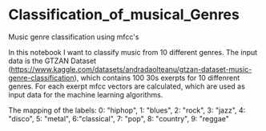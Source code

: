 # Classification_of_musical_Genres

Music genre classification using mfcc's

In this notebook I want to classify music from 10 different genres. The input data is the GTZAN Dataset (https://www.kaggle.com/datasets/andradaolteanu/gtzan-dataset-music-genre-classification), which contains 100 30s exerpts for 10 diffenrent genres. For each exerpt mfcc vectors are calculated, which are used as input data for the machine learning algorithms.

The mapping of the labels: 0: "hiphop", 1: "blues", 2: "rock", 3: "jazz", 4: "disco", 5: "metal", 6:"classical", 7: "pop", 8: "country", 9: "reggae"
